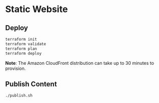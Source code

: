 # Static Website

## Deploy

```bash
terraform init
terraform validate
terraform plan
terraform deploy
```

**Note**: The Amazon CloudFront distribution can take up to 30 minutes to provision.

## Publish Content

```bash
./publish.sh
```
